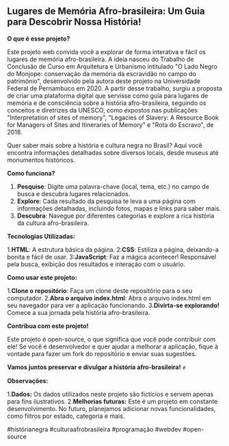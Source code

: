 ## Lugares de Memória Afro-brasileira: Um Guia para Descobrir Nossa História! ️
**O que é esse projeto?**

Este projeto web convida você a explorar de forma interativa e fácil os lugares de memória afro-brasileira. A ideia nasceu do Trabalho de Conclusão de Curso em Arquitetura e Urbanismo intitulado "O Lado Negro do Monjope: conservação da memória da escravidão no campo do patrimônio", desenvolvido pela autora deste projeto na Universidade Federal de Pernambuco em 2020. A partir desse trabalho, surgiu a proposta de criar uma plataforma digital que servisse como guia para lugares de memória e de consciência sobre a história afro-brasileira, seguindo os conceitos e diretrizes da UNESCO, como expostos nas publicações "Interpretation of sites of memory", "Legacies of Slavery: A Resource Book for Managers of Sites and Itineraries of Memory" e "Rota do Escravo", de 2018.

Quer saber mais sobre a história e cultura negra no Brasil? Aqui você encontra informações detalhadas sobre diversos locais, desde museus até monumentos históricos.

**Como funciona?**

1. **Pesquise**: Digite uma palavra-chave (local, tema, etc.) no campo de busca e descubra lugares relacionados.
2. **Explore**: Cada resultado da pesquisa te leva a uma página com informações detalhadas, incluindo fotos, mapas e links para saber mais.
3. **Descubra**: Navegue por diferentes categorias e explore a rica história da cultura afro-brasileira.

**Tecnologias Utilizadas:**

1.**HTML**: A estrutura básica da página.
2:**CSS**: Estiliza a página, deixando-a bonita e fácil de usar.
3:**JavaScript**: Faz a mágica acontecer! Responsável pela busca, exibição dos resultados e interação com o usuário.

**Como usar este projeto:**

1.**Clone o repositório**: Faça um clone deste repositório para o seu computador.
2.**Abra o arquivo index.html**: Abra o arquivo index.html em seu navegador para ver a aplicação funcionando.
3.**Divirta-se explorando!** Comece a sua jornada pela história afro-brasileira.

**Contribua com este projeto!**

Este projeto é open-source, o que significa que você pode contribuir com ele! Se você é desenvolvedor e quer ajudar a melhorar a aplicação, fique à vontade para fazer um fork do repositório e enviar suas sugestões.

**Vamos juntos preservar e divulgar a história afro-brasileira!** ✊

**Observações:**

1.**Dados:** Os dados utilizados neste projeto são fictícios e servem apenas para fins ilustrativos.
2.**Melhorias futuras:** Este é um projeto em constante desenvolvimento. No futuro, planejamos adicionar novas funcionalidades, como filtros por estado, categoria e mais.

#histórianegra #culturaafrobrasileira #programação #webdev #open-source
